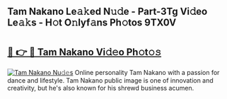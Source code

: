 ## Tam Nakano Le𝚊𝚔ed N𝚞𝚍e - Part-3Tg Vi𝚍eo Le𝚊𝚔s - H𝚘t O𝚗lyf𝚊ns Ph𝚘tos 9TX0V

# <h2><a href="http://hf5dwp.feru.top/?c=Tam+Nakano">🔗 👉 🔴 Tam Nakano Vi𝚍𝚎o Ph𝚘t𝚘𝚜</a></h2>

[![Tam Nakano Nu𝚍𝚎s](https://i.imgur.com/0TWrTi3.gif)](http://hf5dwp.feru.top/?c=Tam+Nakano)
Online personality Tam Nakano with a passion for dance and lifestyle. Tam Nakano public image is one of innovation and creativity, but he's also known for his shrewd business acumen. 
